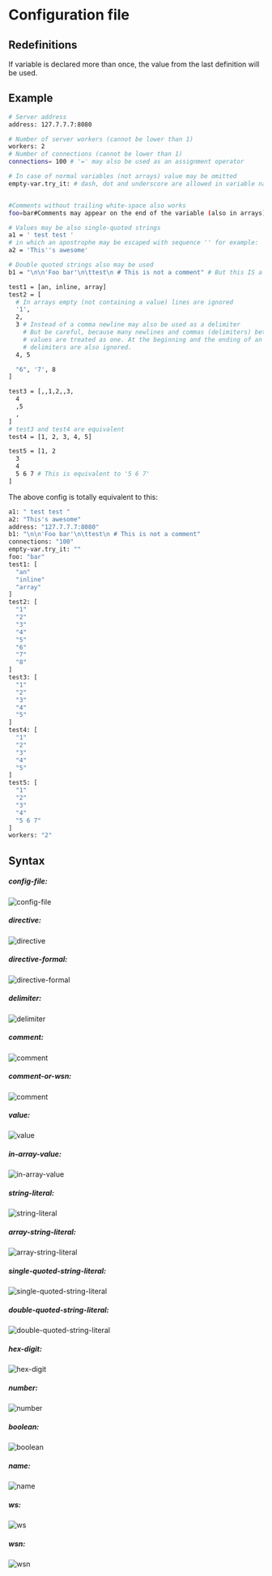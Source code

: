 # Configuration file
## Redefinitions
If variable is declared more than once, the value from the last definition will be used.

## Example
```sh
# Server address
address: 127.7.7.7:8080

# Number of server workers (cannot be lower than 1)
workers: 2
# Number of connections (cannot be lower than 1)
connections= 100 # '=' may also be used as an assignment operator

# In case of normal variables (not arrays) value may be omitted
empty-var.try_it: # dash, dot and underscore are allowed in variable name


#Comments without trailing white-space also works
foo=bar#Comments may appear on the end of the variable (also in arrays)

# Values may be also single-quoted strings
a1 = ' test test '
# in which an apostrophe may be escaped with sequence '' for example:
a2 = 'This''s awesome'

# Double quoted strings also may be used
b1 = "\n\n'Foo bar'\n\ttest\n # This is not a comment" # But this IS a comment

test1 = [an, inline, array]
test2 = [
  # In arrays empty (not containing a value) lines are ignored
  '1',
  2,
  3 # Instead of a comma newline may also be used as a delimiter
    # But be careful, because many newlines and commas (delimiters) between two
    # values are treated as one. At the beginning and the ending of an array
    # delimiters are also ignored.
  4, 5

  "6", '7', 8
]

test3 = [,,1,2,,3,
  4
  ,5
  ,
]
# test3 and test4 are equivalent
test4 = [1, 2, 3, 4, 5]

test5 = [1, 2
  3
  4
  5 6 7 # This is equivalent to '5 6 7'
]

```
The above config is totally equivalent to this:
```sh
a1: " test test "
a2: "This's awesome"
address: "127.7.7.7:8080"
b1: "\n\n'Foo bar'\n\ttest\n # This is not a comment"
connections: "100"
empty-var.try_it: ""
foo: "bar"
test1: [
  "an"
  "inline"
  "array"
]
test2: [
  "1"
  "2"
  "3"
  "4"
  "5"
  "6"
  "7"
  "8"
]
test3: [
  "1"
  "2"
  "3"
  "4"
  "5"
]
test4: [
  "1"
  "2"
  "3"
  "4"
  "5"
]
test5: [
  "1"
  "2"
  "3"
  "4"
  "5 6 7"
]
workers: "2"
```

## Syntax
##### config-file:
![config-file](config-file.gif)
##### directive:
![directive](directive.gif)
##### directive-formal:
![directive-formal](directive-formal.gif)
##### delimiter:
![delimiter](delimiter.gif)
##### comment:
![comment](comment.gif)
##### comment-or-wsn:
![comment](comment-or-wsn.gif)
##### value:
![value](value.gif)
##### in-array-value:
![in-array-value](in-array-value.gif)
##### string-literal:
![string-literal](string-literal.gif)
##### array-string-literal:
![array-string-literal](array-string-literal.gif)
##### single-quoted-string-literal:
![single-quoted-string-literal](single-quoted-string-literal.gif)
##### double-quoted-string-literal:
![double-quoted-string-literal](double-quoted-string-literal.gif)
##### hex-digit:
![hex-digit](hex-digit.gif)
##### number:
![number](number.gif)
##### boolean:
![boolean](boolean.gif)
##### name:
![name](name.gif)
##### ws:
![ws](ws.gif)
##### wsn:
![wsn](wsn.gif)
